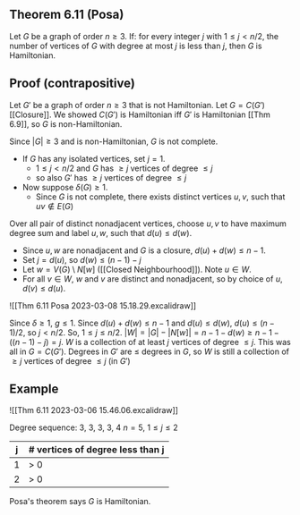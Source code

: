 ## Theorem 6.11 (Posa)
Let $G$ be a graph of order $n\geq 3$.
If: for every integer $j$ with $1\leq j < n/2$,
the number of vertices of $G$ with degree at most $j$ is less than $j$, then $G$ is Hamiltonian.

## Proof (contrapositive)
Let $G'$ be a graph of order $n\geq 3$ that is not Hamiltonian.
Let $G = C(G')$ [[Closure]].
We showed $C(G')$ is Hamiltonian iff $G'$ is Hamiltonian [[Thm 6.9]],
so $G$ is non-Hamiltonian.

Since $|G| \geq 3$ and is non-Hamiltonian, $G$ is not complete.
- If $G$ has any isolated vertices, set $j = 1$.
    - $1 \leq j < n/2$ and $G$ has $\geq j$ vertices of degree $\leq j$
    - so also $G'$ has $\geq j$ vertices of degree $\leq j$
- Now suppose $\delta(G)\geq 1$.
    - Since $G$ is not complete, there exists distinct vertices $u, v$, such that $uv\not\in{E(G)}$

Over all pair of distinct nonadjacent vertices,
choose $u, v$ to have maximum degree sum and label $u, w$, such that $d(u) \leq d(w)$.
- Since $u, w$ are nonadjacent and $G$ is a closure, $d(u) + d(w) \leq n -1$.
- Set $j = d(u)$, so $d(w)\leq (n-1) - j$
- Let $w = V(G)\setminus N[w]$ ([[Closed Neighbourhood]]). Note $u\in{W}$.
- For all $v\in{W}$, $w$ and $v$ are distinct and nonadjacent, so by choice of $u$, $d(v)\leq d(u)$.

![[Thm 6.11 Posa 2023-03-08 15.18.29.excalidraw]]

Since $\delta\geq 1$, $g\leq 1$.
Since $d(u) + d(w) \leq n-1$ and $d(u)\leq d(w)$,
$d(u)\leq (n-1)/2$, so $j < n/2$.
So, $1 \leq j \leq n/2$.
$|W| = |G| - |N[w]| = n-1-d(w) \geq n-1 - ((n-1) - j) = j$. 
$W$ is a collection of at least $j$ vertices of degree $\leq j$.
This was all in $G = C(G')$.
Degrees in $G'$ are $\leq$ degrees in $G$,
so $W$ is still a collection of $\geq j$ vertices of degree $\leq j$ (in $G'$)

## Example

![[Thm 6.11 2023-03-06 15.46.06.excalidraw]]

Degree sequence: 3, 3, 3, 3, 4
$n = 5$, $1 \leq j \leq 2$

| j   | \# vertices of degree less than j |
| --- | --------------------------------- |
| 1   | > 0                               |
| 2   | > 0                               |

Posa's theorem says $G$ is Hamiltonian.

